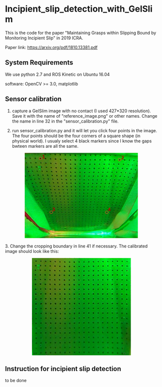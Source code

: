 # Incipient_slip_detection_with_GelSlim

This is the code for the paper "Maintaining Grasps within Slipping Bound by Monitoring Incipient Slip" in 2019 ICRA. 

Paper link: https://arxiv.org/pdf/1810.13381.pdf


## System Requirements
We use python 2.7 and ROS Kinetic on Ubuntu 16.04

software: OpenCV >= 3.0, matplotlib


## Sensor calibration
1. capture a GelSlim image with no contact (I used 427*320 resolution). Save it with the name of "reference_image.png" or other names. Change the name in line 32 in the "sensor_calibration.py" file.

2. run sensor_calibration.py and it will let you click four points in the image. The four points should be the four corners of a square shape (in physical world). I usualy select 4 black markers since I know the gaps bwteen markers are all the same. 

<p align="center">
  <img width="375" height="281" src="sensor_calibration.png">
</p>
3. Change the cropping boundary in line 41 if necessary. The calibrated image should look like this:
<p align="center">
  <img width="327" height="320" src="Calibrated image.png">
</p>

## Instruction for incipient slip detection
to be done

